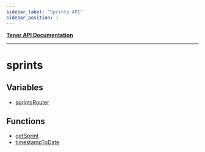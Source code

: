 ```yaml
---
sidebar_label: "Sprints API"
sidebar_position: 1
---
```


[**Tenor API Documentation**](../README.md)

***

# sprints

## Variables

- [sprintsRouter](variables/sprintsRouter.md)

## Functions

- [getSprint](functions/getSprint.md)
- [timestampToDate](functions/timestampToDate.md)
